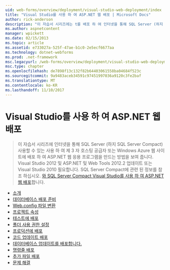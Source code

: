 ```yaml
---
uid: web-forms/overview/deployment/visual-studio-web-deployment/index
title: "Visual Studio를 사용 하 여 ASP.NET 웹 배포 | Microsoft Docs"
author: rick-anderson
description: "이 자습서 시리즈에는 t를 배포 하 여 인터넷을 통해 SQL Server (하지 SQL Server Compact) 사용할 수 있는 사용 하 여 ASP.NET 웹 응용 프로그램을 만드는 방법을 보여 줍니다 중..."
ms.author: aspnetcontent
manager: wpickett
ms.date: 02/15/2013
ms.topic: article
ms.assetid: e733027a-525f-47ae-b1c0-2e5ecf6677aa
ms.technology: dotnet-webforms
ms.prod: .net-framework
msc.legacyurl: /web-forms/overview/deployment/visual-studio-web-deployment
msc.type: chapter
ms.openlocfilehash: de7898f13c132f82b64403061558ba04684f523c
ms.sourcegitcommit: 9a9483aceb34591c97451997036a9120c3fe2baf
ms.translationtype: MT
ms.contentlocale: ko-KR
ms.lasthandoff: 11/10/2017
---
```

<a name="aspnet-web-deployment-using-visual-studio"></a>Visual Studio를 사용 하 여 ASP.NET 웹 배포
====================
> 이 자습서 시리즈에 인터넷을 통해 SQL Server (하지 SQL Server Compact) 사용할 수 있는 사용 하 여 제 3 자 호스팅 공급자 또는 Windows Azure 웹 사이트에 배포 하 여 ASP.NET 웹 응용 프로그램을 만드는 방법을 보여 줍니다. Visual Studio 2012 및 ASP.NET 및 Web Tools 2012.2 업데이트 또는 Visual Studio 2010 필요합니다. SQL Server Compact에 관련 된 정보를 참조 하십시오. [와 SQL Server Compact Visual Studio를 사용 하 여 ASP.NET 웹 배포](../../older-versions-getting-started/deployment-to-a-hosting-provider/deployment-to-a-hosting-provider-introduction-1-of-12.md)합니다.


- [소개](introduction.md)
- [데이터베이스 배포 준비](preparing-databases.md)
- [Web.config 파일 변환](web-config-transformations.md)
- [프로젝트 속성](project-properties.md)
- [테스트에 배포](deploying-to-iis.md)
- [폴더 사용 권한 설정](setting-folder-permissions.md)
- [프로덕션에 배포](deploying-to-production.md)
- [코드 업데이트 배포](deploying-a-code-update.md)
- [데이터베이스 업데이트를 배포합니다.](deploying-a-database-update.md)
- [명령줄 배포](command-line-deployment.md)
- [추가 파일 배포](deploying-extra-files.md)
- [문제 해결](troubleshooting.md)
